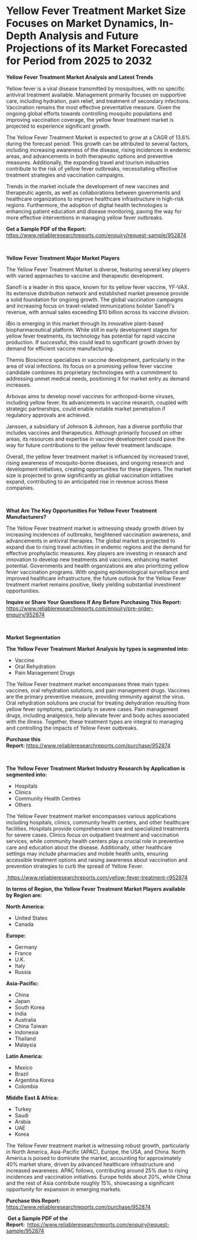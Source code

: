 <p><h1>Yellow Fever Treatment Market Size Focuses on Market Dynamics, In-Depth Analysis and Future Projections of its Market Forecasted for Period from 2025 to 2032</h1></p><p><strong>Yellow Fever Treatment Market Analysis and Latest Trends</strong></p>
<p><p>Yellow fever is a viral disease transmitted by mosquitoes, with no specific antiviral treatment available. Management primarily focuses on supportive care, including hydration, pain relief, and treatment of secondary infections. Vaccination remains the most effective preventative measure. Given the ongoing global efforts towards controlling mosquito populations and improving vaccination coverage, the yellow fever treatment market is projected to experience significant growth.</p><p>The Yellow Fever Treatment Market is expected to grow at a CAGR of 13.6% during the forecast period. This growth can be attributed to several factors, including increasing awareness of the disease, rising incidences in endemic areas, and advancements in both therapeutic options and preventive measures. Additionally, the expanding travel and tourism industries contribute to the risk of yellow fever outbreaks, necessitating effective treatment strategies and vaccination campaigns.</p><p>Trends in the market include the development of new vaccines and therapeutic agents, as well as collaborations between governments and healthcare organizations to improve healthcare infrastructure in high-risk regions. Furthermore, the adoption of digital health technologies is enhancing patient education and disease monitoring, paving the way for more effective interventions in managing yellow fever outbreaks.</p></p>
<p><strong>Get a Sample PDF of the Report:&nbsp;</strong> <a href="https://www.reliableresearchreports.com/enquiry/request-sample/952874?utm_campaign=2487&utm_medium=2&utm_source=Github&utm_content=ia&utm_term=18042025&utm_id=yellow-fever-treatment">https://www.reliableresearchreports.com/enquiry/request-sample/952874</a></p>
<p>&nbsp;</p>
<p><strong>Yellow Fever Treatment Major Market Players</strong></p>
<p><p>The Yellow Fever Treatment Market is diverse, featuring several key players with varied approaches to vaccine and therapeutic development. </p><p>Sanofi is a leader in this space, known for its yellow fever vaccine, YF-VAX. Its extensive distribution network and established market presence provide a solid foundation for ongoing growth. The global vaccination campaigns and increasing focus on travel-related immunizations bolster Sanofi's revenue, with annual sales exceeding $10 billion across its vaccine division.</p><p>iBio is emerging in this market through its innovative plant-based biopharmaceutical platform. While still in early development stages for yellow fever treatments, its technology has potential for rapid vaccine production. If successful, this could lead to significant growth driven by demand for efficient vaccine manufacturing.</p><p>Themis Bioscience specializes in vaccine development, particularly in the area of viral infections. Its focus on a promising yellow fever vaccine candidate combines its proprietary technologies with a commitment to addressing unmet medical needs, positioning it for market entry as demand increases.</p><p>Arbovax aims to develop novel vaccines for arthropod-borne viruses, including yellow fever. Its advancements in vaccine research, coupled with strategic partnerships, could enable notable market penetration if regulatory approvals are achieved.</p><p>Janssen, a subsidiary of Johnson & Johnson, has a diverse portfolio that includes vaccines and therapeutics. Although primarily focused on other areas, its resources and expertise in vaccine development could pave the way for future contributions to the yellow fever treatment landscape.</p><p>Overall, the yellow fever treatment market is influenced by increased travel, rising awareness of mosquito-borne diseases, and ongoing research and development initiatives, creating opportunities for these players. The market size is projected to grow significantly as global vaccination initiatives expand, contributing to an anticipated rise in revenue across these companies.</p></p>
<p>&nbsp;</p>
<p><strong>What Are The Key Opportunities For Yellow Fever Treatment Manufacturers?</strong></p>
<p><p>The Yellow Fever treatment market is witnessing steady growth driven by increasing incidences of outbreaks, heightened vaccination awareness, and advancements in antiviral therapies. The global market is projected to expand due to rising travel activities in endemic regions and the demand for effective prophylactic measures. Key players are investing in research and innovation to develop new treatments and vaccines, enhancing market potential. Governments and health organizations are also prioritizing yellow fever vaccination programs. With ongoing epidemiological surveillance and improved healthcare infrastructure, the future outlook for the Yellow Fever treatment market remains positive, likely yielding substantial investment opportunities.</p></p>
<p><strong>Inquire or Share Your Questions If Any Before Purchasing This Report:</strong> <a href="https://www.reliableresearchreports.com/enquiry/pre-order-enquiry/952874?utm_campaign=2487&utm_medium=2&utm_source=Github&utm_content=ia&utm_term=18042025&utm_id=yellow-fever-treatment">https://www.reliableresearchreports.com/enquiry/pre-order-enquiry/952874</a></p>
<p>&nbsp;</p>
<p><strong>Market Segmentation</strong></p>
<p><strong>The Yellow Fever Treatment Market Analysis by types is segmented into:</strong></p>
<p><ul><li>Vaccine</li><li>Oral Rehydration</li><li>Pain Management Drugs</li></ul></p>
<p><p>The Yellow Fever treatment market encompasses three main types: vaccines, oral rehydration solutions, and pain management drugs. Vaccines are the primary preventive measure, providing immunity against the virus. Oral rehydration solutions are crucial for treating dehydration resulting from yellow fever symptoms, particularly in severe cases. Pain management drugs, including analgesics, help alleviate fever and body aches associated with the illness. Together, these treatment types are integral to managing and controlling the impacts of Yellow Fever outbreaks.</p></p>
<p><strong>Purchase this Report:&nbsp;</strong><a href="https://www.reliableresearchreports.com/purchase/952874?utm_campaign=2487&utm_medium=2&utm_source=Github&utm_content=ia&utm_term=18042025&utm_id=yellow-fever-treatment">https://www.reliableresearchreports.com/purchase/952874</a></p>
<p>&nbsp;</p>
<p><strong>The Yellow Fever Treatment Market Industry Research by Application is segmented into:</strong></p>
<p><ul><li>Hospitals</li><li>Clinics</li><li>Community Health Centres</li><li>Others</li></ul></p>
<p><p>The Yellow Fever treatment market encompasses various applications including hospitals, clinics, community health centers, and other healthcare facilities. Hospitals provide comprehensive care and specialized treatments for severe cases. Clinics focus on outpatient treatment and vaccination services, while community health centers play a crucial role in preventive care and education about the disease. Additionally, other healthcare settings may include pharmacies and mobile health units, ensuring accessible treatment options and raising awareness about vaccination and prevention strategies to curb the spread of Yellow Fever.</p></p>
<p><a href="https://www.reliableresearchreports.com/yellow-fever-treatment-r952874?utm_campaign=2487&utm_medium=2&utm_source=Github&utm_content=ia&utm_term=18042025&utm_id=yellow-fever-treatment">&nbsp;https://www.reliableresearchreports.com/yellow-fever-treatment-r952874</a></p>
<p><strong>In terms of Region, the Yellow Fever Treatment Market Players available by Region are:</strong></p>
<p>
    <p> <strong> North America: </strong>
        <ul>
            <li>United States</li>
            <li>Canada</li>
        </ul>
        </p> 
    <p> <strong> Europe: </strong>
        <ul>
            <li>Germany</li>
            <li>France</li>
            <li>U.K.</li>
            <li>Italy</li>
            <li>Russia</li>
        </ul>
        </p> 
    <p> <strong> Asia-Pacific: </strong>
        <ul>
            <li>China</li>
            <li>Japan</li>
            <li>South Korea</li>
            <li>India</li>
            <li>Australia</li>
            <li>China Taiwan</li>
            <li>Indonesia</li>
            <li>Thailand</li>
            <li>Malaysia</li>
        </ul>
        </p> 
    <p> <strong> Latin America: </strong>
        <ul>
            <li>Mexico</li>
            <li>Brazil</li>
            <li>Argentina Korea</li>
            <li>Colombia</li>
        </ul>
        </p> 
    <p> <strong> Middle East & Africa: </strong>
        <ul>
            <li>Turkey</li>
            <li>Saudi</li>
            <li>Arabia</li>
            <li>UAE</li>
            <li>Korea</li>
        </ul>
    </p>
    </p>
<p><p>The Yellow Fever treatment market is witnessing robust growth, particularly in North America, Asia-Pacific (APAC), Europe, the USA, and China. North America is poised to dominate the market, accounting for approximately 40% market share, driven by advanced healthcare infrastructure and increased awareness. APAC follows, contributing around 25% due to rising incidences and vaccination initiatives. Europe holds about 20%, while China and the rest of Asia contribute roughly 15%, showcasing a significant opportunity for expansion in emerging markets.</p></p>
<p><strong>Purchase this Report: </strong><a href="https://www.reliableresearchreports.com/purchase/952874?utm_campaign=2487&utm_medium=2&utm_source=Github&utm_content=ia&utm_term=18042025&utm_id=yellow-fever-treatment">https://www.reliableresearchreports.com/purchase/952874</a></p>
<p>&nbsp;<strong>Get a Sample PDF of the Report:&nbsp;&nbsp;</strong><a href="https://www.reliableresearchreports.com/enquiry/request-sample/952874?utm_campaign=2487&utm_medium=2&utm_source=Github&utm_content=ia&utm_term=18042025&utm_id=yellow-fever-treatment">https://www.reliableresearchreports.com/enquiry/request-sample/952874</a></p>
<p><strong></strong></p>
<p><p></p><p></p><p></p></p>